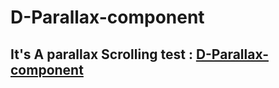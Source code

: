 # D-Parallax-component
## It's A parallax Scrolling test : [D-Parallax-component](https://ahmed3zzeldeen.github.io/D-Parallax-component/)
